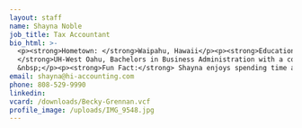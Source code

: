 ```yaml
---
layout: staff
name: Shayna Noble
job_title: Tax Accountant
bio_html: >-
  <p><strong>Hometown: </strong>Waipahu, Hawaii</p><p><strong>Education:
  </strong>UH-West Oahu, Bachelors in Business Administration with a concentration in Accounting</p><p><strong>Experience:</strong> Prior to joining HiAccounting, Shayna worked at a local CPA firm for almost twelve years. Shayna has tax experience working with clients in various industries including food service, general contracting and retail.
  &nbsp;</p><p><strong>Fun Fact:</strong> Shayna enjoys spending time at the beach with family and friends.</p>
email: shayna@hi-accounting.com
phone: 808-529-9990
linkedin:
vcard: /downloads/Becky-Grennan.vcf
profile_image: /uploads/IMG_9548.jpg
---
```


